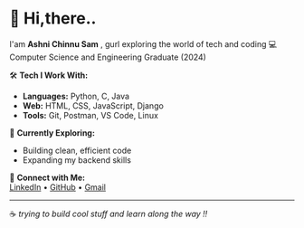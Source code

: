 # 👋 Hi,there.. 
I'am **Ashni Chinnu Sam** , gurl exploring the world of tech and coding 
💻 Computer Science and Engineering Graduate (2024) 

🛠️ **Tech I Work With:**  
- **Languages:** Python, C, Java  
- **Web:** HTML, CSS, JavaScript, Django  
- **Tools:** Git, Postman, VS Code, Linux  

🌱 **Currently Exploring:**  
- Building clean, efficient code  
- Expanding my backend skills

🔗 **Connect with Me:**  
[LinkedIn](https://www.linkedin.com/in/ashni-chinnu-sam)  •  [GitHub](https://github.com/ashnichinnusam)  • [Gmail](ashnichinnusam2003@gmail.com)

---

☕ _trying to build cool stuff and learn along the way !!_  




